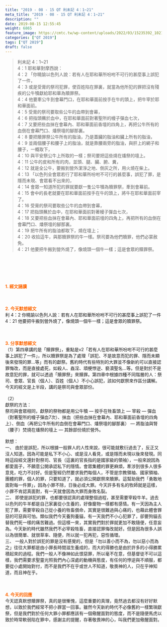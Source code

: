 ```yaml
---
title: "2019 - 08 - 15 QT 利未記 4：1~21"
meta_title: "2019 - 08 - 15 QT 利未記 4：1~21"
description: ""
date: 2019-08-15 12:55:45
weight: 6865
feature_image: https://cmtc.tw/wp-content/uploads/2022/03/15235392_10211799862337740_180693556567566654_o-1.webp
categories: ["QT 2019"]
tags: ["QT 2019"]
draft: false
---
```


<blockquote>利未記 4：1~21<br />
4：1 耶和華對摩西說：<br />
4：2 「你曉諭以色列人說：若有人在耶和華所吩咐不可行的甚麼事上誤犯了一件，<br />
4：3 或是受膏的祭司犯罪，使百姓陷在罪裏，就當為他所犯的罪把沒有殘疾的公牛犢獻給耶和華為贖罪祭。<br />
4：4 他要牽公牛到會幕門口，在耶和華面前按手在牛的頭上，把牛宰於耶和華面前。<br />
4：5 受膏的祭司要取些公牛的血帶到會幕，<br />
4：6 把指頭蘸於血中，在耶和華面前對著聖所的幔子彈血七次，<br />
4：7 又要把些血抹在會幕內、耶和華面前香壇的四角上，再把公牛所有的血倒在會幕門口、燔祭壇的腳那裏。<br />
4：8 要把贖罪祭公牛所有的脂油，乃是蓋臟的脂油和臟上所有的脂油，<br />
4：9 並兩個腰子和腰子上的脂油，就是靠腰兩旁的脂油，與肝上的網子和腰子，一概取下，<br />
4：10 與平安祭公牛上所取的一樣；祭司要把這些燒在燔祭的壇上。<br />
4：11 公牛的皮和所有的肉，並頭、腿、臟、腑、糞，<br />
4：12 就是全公牛，要搬到營外潔淨之地、倒灰之所，用火燒在柴上。<br />
4：13 「以色列全會眾若行了耶和華所吩咐不可行的甚麼事，誤犯了罪，是隱而未現、會眾看不出來的，<br />
4：14 會眾一知道所犯的罪就要獻一隻公牛犢為贖罪祭，牽到會幕前。<br />
4：15 會中的長老就要在耶和華面前按手在牛的頭上，將牛在耶和華面前宰了。<br />
4：16 受膏的祭司要取些公牛的血帶到會幕，<br />
4：17 把指頭蘸於血中，在耶和華面前對著幔子彈血七次，<br />
4：18 又要把些血抹在會幕內、耶和華面前壇的四角上，再把所有的血倒在會幕門口、燔祭壇的腳那裏。<br />
4：19 把牛所有的脂油都取下，燒在壇上；<br />
4：20 收拾這牛，與那贖罪祭的牛一樣。祭司要為他們贖罪，他們必蒙赦免。<br />
4：21 他要把牛搬到營外燒了，像燒頭一個牛一樣；這是會眾的贖罪祭。</blockquote><br />
&nbsp;<br />
<br />
&nbsp;<br />
<br />
<span style="color: #ff6600;"><strong>1. </strong><strong>經文誦讀</strong></span><br />
<br />
<span style="color: #ff6600;"><strong> </strong></span><br />
<br />
<span style="color: #ff6600;"><strong>2. 今天默想</strong><strong>經文<br />
</strong></span>利 4：2 你曉諭以色列人說：若有人在耶和華所吩咐不可行的甚麼事上誤犯了一件<br />
4：21 他要把牛搬到營外燒了，像燒頭一個牛一樣；這是會眾的贖罪祭。<br />
<br />
&nbsp;<br />
<br />
<span style="color: #ff6600;"><strong>3. 分享默想經文<br />
</strong></span>（1）第四章講的是「贖罪祭」，重點是v2「若有人在耶和華所吩咐不可行的甚麼事上誤犯了一件」，所以贖罪祭是為了處理「誤犯、不是故意而犯的罪、隱而未顯後來發現的罪…等」而有的獻祭。舊約時代有些特別的大罪並不像新約可以直接認罪悔改，而是直接處死，如殺人、姦淫、頑梗悖逆、褻瀆聖名…等。但是對於不是故意犯的罪，就可以透過「贖罪祭」來贖罪。第四章中根據四種不同階層的人：祭司、會眾、官長（個人）、百姓（個人）不小心誤犯，該如何獻祭來作區分講解。今天的經文是上半段，講的是祭司與會眾部份。<br />
<br />
（2）<br />
獻祭的方法：<br />
祭司與會眾相同，獻祭的祭物都是用公牛犢 — 按手在牲畜頭上 — 宰殺 — 彈血（對著聖所的幔子彈血7次）、抹血（把些血抹在會幕內、耶和華面前香壇的四角上）、倒血（再把公牛所有的血倒在會幕門口、燔祭壇的腳那裏） — 將脂油與腎（腰子）焚燒在燔祭的壇上 — 其餘部份燒於營外。<br />
<br />
默想：<br />
一、 由於是誤犯，所以根據一般罪人的人性來說，很可能就敷衍過去了，反正又沒人知道。因為可能是私下不小心、或是沒人看見，或是隱而未現以後來發現。同時這段經文還針對祭司、官長（這裏的官長指的是國家級的領袖），一般來說因為都愛面子，不願意公開承認私下的隱情。會眾集體的罪更麻煩，牽涉到很多人很多意見，吃力不討好。但是聖經仍然要求我們每個人，不管是宗教領袖、國家領袖、團體的罪，個人的罪，只要知道了，就必須公開獻祭來贖罪。這幫助我們「勇敢地面對每一件罪」，因為小罪不除，日後必成大罪。今天許多有名的牧師就是這樣，小罪不肯認真面對，有一天就會因為大罪而身敗名裂。<br />
二、 即使是誤犯的罪，也都要很認真的處理整個過程，甚至需要宰殺牛羊。過去以色列的牛羊都是自己家裏從小生養的，好像竉物一樣都有感情。有一天因為主人犯了罪，需要宰殺自己從小養的牲畜償命，其實是很難過與心痛的，也藉此體會罪惡的可惡與可怕。類似我們今天養狗養貓，有一天我們不小心犯罪了，卻要狗貓去替我們死一樣的痛苦難過。但這樣一來，其實我們對於罪就更加不敢隨便，任意妄為。今天新約時代雖然我們不必宰殺牲畜，直接認罪悔改就好。但是因為很多人誤以為很簡單、就很草率、隨便，所以就一犯再犯，惡性循環。<br />
三、 一般人對於誤犯的罪是沒有感覺的，但是「勿以善小而不為，勿以惡小而為之」往往大罪都是由小罪長時間滋生養成的，而大的得勝也是由於許多的小得勝累積起來的過程。我們一般人不像神如此恨惡罪，所以毫不在意，但基督徒不可以這樣，我們需要求聖靈光照我們內心深處的動機與態度，有任何的悖逆與不順服，都要從小處開始對付，而不是我們不在乎或世人不知道，敬畏神的人，只在乎神知道，而且神在乎。<br />
<br />
&nbsp;<br />
<br />
<span style="color: #ff6600;"><strong>4. 今天的回應<br />
</strong></span>今天認真默想贖罪祭，真的是很慚愧，這麼重要的真理，竟然過去都沒有好好默想，以致於我們經常不把小罪當一回事。雖然今天新約時代不必像舊約一樣繁瑣獻祭，但是我們對於任何大罪小罪都應該有一個儆醒面對的態度，而不是隨便馬虎以致於時常軟弱陷在罪中，感謝主的提醒，存著敬畏神的心，叫我們更加儆醒面對。<br />
<br />
&nbsp;
        